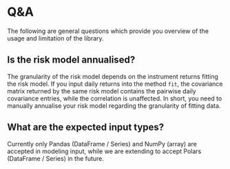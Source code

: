 # Q&A

The following are general questions which provide you overview
of the usage and limitation of the library.

## Is the risk model annualised?

The granularity of the risk model depends on the instrument
returns fitting the risk model. If you input daily returns
into the method `fit`, the covariance matrix returned by the
same risk model contains the pairwise daily covariance entries,
while the correlation is unaffected. In short, you need to manually
annualise your risk model regarding the granularity of fitting
data.

## What are the expected input types?

Currently only Pandas (DataFrame / Series) and NumPy (array) are
accepted in modeling input, while we are extending to accept Polars
(DataFrame / Series) in the future.
